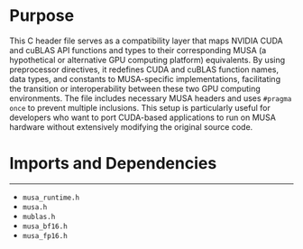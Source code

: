 # Purpose
This C header file serves as a compatibility layer that maps NVIDIA CUDA and cuBLAS API functions and types to their corresponding MUSA (a hypothetical or alternative GPU computing platform) equivalents. By using preprocessor directives, it redefines CUDA and cuBLAS function names, data types, and constants to MUSA-specific implementations, facilitating the transition or interoperability between these two GPU computing environments. The file includes necessary MUSA headers and uses `#pragma once` to prevent multiple inclusions. This setup is particularly useful for developers who want to port CUDA-based applications to run on MUSA hardware without extensively modifying the original source code.
# Imports and Dependencies

---
- `musa_runtime.h`
- `musa.h`
- `mublas.h`
- `musa_bf16.h`
- `musa_fp16.h`


